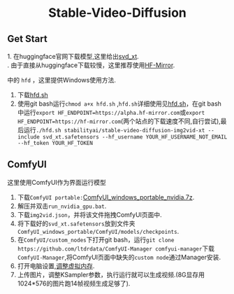 <h1><center>Stable-Video-Diffusion</center></h1>
<h2>Get Start</h2> 
1. 在huggingface官网下载模型,这里给出<a href="https://huggingface.co/stabilityai/stable-video-diffusion-img2vid-xt" target="_blank">svd_xt</a>.<br>.
由于直接从huggingface下载较慢，这里推荐使用<a href="https://hf-mirror.com/" target="_blank">HF-Mirror</a>.

中的 `hfd`  ，这里提供Windows使用方法.  
1. 下载<a href="https://hf-mirror.com/hfd/hfd.sh)/" target="_blank">hfd.sh</a>
2. 使用git bash运行`chmod a+x hfd.sh` ,`hfd.sh`详细使用见<a href="https://gist.github.com/padeoe/697678ab8e528b85a2a7bddafea1fa4f" target="_blank">hfd.sh</a>，在git bash中运行`export HF_ENDPOINT=https://alpha.hf-mirror.com`或`export HF_ENDPOINT=https://hf-mirror.com`(两个站点的下载速度不同,自行尝试),最后运行`./hfd.sh stabilityai/stable-video-diffusion-img2vid-xt --include svd_xt.safetensors --hf_username YOUR_HF_USERNAME_NOT_EMAIL --hf_token YOUR_HF_TOKEN `
<h2>ComfyUI</h2>
这里使用ComfyUI作为界面运行模型  

1. 下载`ComfyUI portable:`<a href="https://github.com/comfyanonymous/ComfyUI/releases" target="_blank">ComfyUI_windows_portable_nvidia.7z</a>.
2. 解压并双击`run_nvidia_gpu.bat`.
3. 下载`img2vid.json`，并将该文件拖拽ComfyUI页面中.
4. 将下载好的`svd_xt.safetensors`放到文件夹`ComfyUI_windows_portable/ComfyUI/models/checkpoints`.
5. 在`ComfyUI/custom_nodes`下打开git bash，运行`git clone https://github.com/ltdrdata/ComfyUI-Manager comfyui-manager`下载`ComfyUI-Manager`,将ComfyUI页面中缺失的`custom node`通过Manager安装.
6. 打开电脑设置,<a href="https://blog.csdn.net/Niuagha/article/details/131784306" target="_blank">调整虚拟内存</a>.
7. 上传图片，调整KSampler参数，执行运行就可以生成视频.(8G显存用1024*576的图片跑14帧视频生成足够了).













